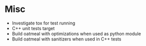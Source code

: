 # Misc
- Investigate tox for test running
- C++ unit tests target
- Build oatmeal with optimizations when used as python module
- Build oatmeal with sanitizers when used in C++ tests